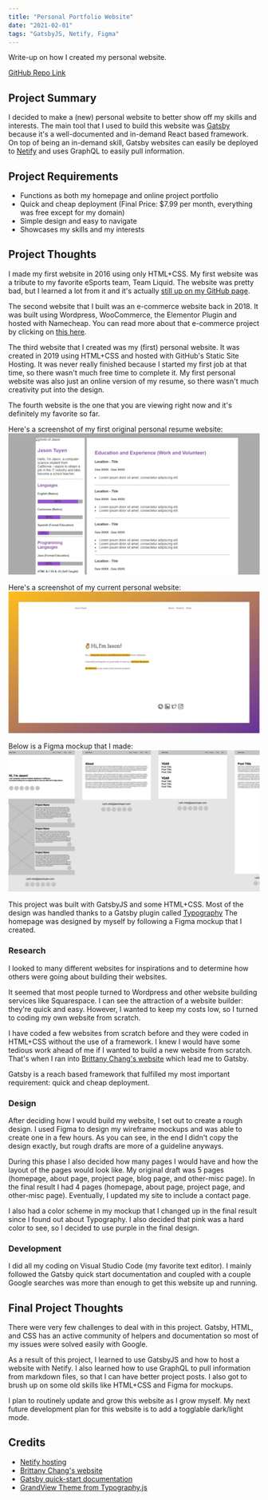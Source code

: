 ```yaml
---
title: "Personal Portfolio Website"
date: "2021-02-01"
tags: "GatsbyJS, Netify, Figma"
---
```

Write-up on how I created my personal website.


[GitHub Repo Link](https://github.com/JasonTuyen/personal-site)


## Project Summary
I decided to make a (new) personal website to better show off my skills and interests. 
The main tool that I used to build this website was [Gatsby](https://www.gatsbyjs.com/) because it's a well-documented and in-demand React based framework.
On top of being an in-demand skill, Gatsby websites can easily be deployed to [Netify](https://www.netlify.com/) and uses GraphQL to easily pull information.


## Project Requirements
* Functions as both my homepage and online project portfolio
* Quick and cheap deployment (Final Price: $7.99 per month, everything was free except for my domain)
* Simple design and easy to navigate
* Showcases my skills and my interests


## Project Thoughts
I made my first website in 2016 using only HTML+CSS.
My first website was a tribute to my favorite eSports team, Team Liquid.
The website was pretty bad, but I learned a lot from it and it's actually [still up on my GitHub page](https://github.com/JasonTuyen/TLWIN/blob/master/README.md).


The second website that I built was an e-commerce website back in 2018.
It was built using Wordpress, WooCommerce, the Elementor Plugin and hosted with Namecheap.
You can read more about that e-commerce project by clicking on [this here](/posts/nobletricksters/).


The third website that I created was my (first) personal website.
It was created in 2019 using HTML+CSS and hosted with GitHub's Static Site Hosting.
It was never really finished because I started my first job at that time, so there wasn't much free time to complete it.
My first personal website was also just an online version of my resume, so there wasn't much creativity put into the design.


The fourth website is the one that you are viewing right now and it's definitely my favorite so far.


Here's a screenshot of my first original personal resume website:
![Screenshot of Jason's old website](../../static/Thumbnail-OldSite.jpg)


Here's a screenshot of my current personal website:
![Screenshot of Jason's new website](../../static/Thumbnail-PersonalSite.jpg)

Below is a Figma mockup that I made:
![Screenshot of Figma Website](../../static/Thumbnail-NewSiteFigma.jpg)


This project was built with GatsbyJS and some HTML+CSS.
Most of the design was handled thanks to a Gatsby plugin called [Typography](http://kyleamathews.github.io/typography.js/)
The homepage was designed by myself by following a Figma mockup that I created.


### Research
I looked to many different websites for inspirations and to determine how others were going about building their websites.


It seemed that most people turned to Wordpress and other website building services like Squarespace.
I can see the attraction of a website builder: they're quick and easy.
However, I wanted to keep my costs low, so I turned to coding my own website from scratch.


I have coded a few websites from scratch before and they were coded in HTML+CSS without the use of a framework.
I knew I would have some tedious work ahead of me if I wanted to build a new website from scratch.
That's when I ran into [Brittany Chang's website](https://brittanychiang.com/) which lead me to Gatsby.


Gatsby is a reach based framework that fulfilled my most important requirement: quick and cheap deployment.


### Design
After deciding how I would build my website, I set out to create a rough design.
I used Figma to design my wireframe mockups and was able to create one in a few hours.
As you can see, in the end I didn't copy the design exactly, but rough drafts are more of a guideline anyways.


During this phase I also decided how many pages I would have and how the layout of the pages would look like.
My original draft was 5 pages (homepage, about page, project page, blog page, and other-misc page).
In the final result I had 4 pages (homepage, about page, project page, and other-misc page).
Eventually, I updated my site to include a contact page.


I also had a color scheme in my mockup that I changed up in the final result since I found out about Typography.
I also decided that pink was a hard color to see, so I decided to use purple in the final design.


### Development
I did all my coding on Visual Studio Code (my favorite text editor).
I mainly followed the Gatsby quick start documentation and coupled with a couple Google searches was more than enough to get this website up and running.


## Final Project Thoughts
There were very few challenges to deal with in this project. 
Gatsby, HTML, and CSS has an active community of helpers and documentation so most of my issues were solved easily with Google.


As a result of this project, I learned to use GatsbyJS and how to host a website with Netify. 
I also learned how to use GraphQL to pull information from markdown files, so that I can have better project posts.
I also got to brush up on some old skills like HTML+CSS and Figma for mockups.


I plan to routinely update and grow this website as I grow myself. 
My next future development plan for this website is to add a togglable dark/light mode.


## Credits
* [Netify hosting](https://www.netlify.com/)
* [Brittany Chang's website](https://brittanychiang.com/)
* [Gatsby quick-start documentation](https://www.gatsbyjs.com/docs/quick-start/)
* [GrandView Theme from Typography.js](http://kyleamathews.github.io/typography.js/)